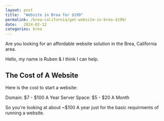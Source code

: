 ```yaml
---
layout: post
title:  "Website in Brea for $199"
permalink: /brea-california/get-website-in-brea-$199/
date:   2024-02-12
categories: brea
---
```


Are you looking for an affordable website solution in the Brea, California area.

Hello, my name is Ruben & I think I can help.

## The Cost of A Website

Here is the cost to start a website:

Domain: $7 - $100 A Year
Server Space: $5 - $20 A Month

So you're looking at about ~$100 A year just for the basic requirments of running a website.

